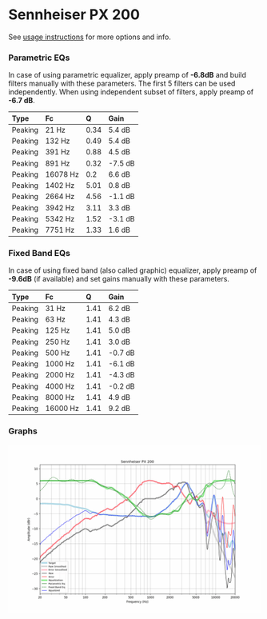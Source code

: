 # Sennheiser PX 200
See [usage instructions](https://github.com/jaakkopasanen/AutoEq#usage) for more options and info.

### Parametric EQs
In case of using parametric equalizer, apply preamp of **-6.8dB** and build filters manually
with these parameters. The first 5 filters can be used independently.
When using independent subset of filters, apply preamp of **-6.7 dB**.

| Type    | Fc       |    Q | Gain    |
|:--------|:---------|:-----|:--------|
| Peaking | 21 Hz    | 0.34 | 5.4 dB  |
| Peaking | 132 Hz   | 0.49 | 5.4 dB  |
| Peaking | 391 Hz   | 0.88 | 4.5 dB  |
| Peaking | 891 Hz   | 0.32 | -7.5 dB |
| Peaking | 16078 Hz | 0.2  | 6.6 dB  |
| Peaking | 1402 Hz  | 5.01 | 0.8 dB  |
| Peaking | 2664 Hz  | 4.56 | -1.1 dB |
| Peaking | 3942 Hz  | 3.11 | 3.3 dB  |
| Peaking | 5342 Hz  | 1.52 | -3.1 dB |
| Peaking | 7751 Hz  | 1.33 | 1.6 dB  |

### Fixed Band EQs
In case of using fixed band (also called graphic) equalizer, apply preamp of **-9.6dB**
(if available) and set gains manually with these parameters.

| Type    | Fc       |    Q | Gain    |
|:--------|:---------|:-----|:--------|
| Peaking | 31 Hz    | 1.41 | 6.2 dB  |
| Peaking | 63 Hz    | 1.41 | 4.3 dB  |
| Peaking | 125 Hz   | 1.41 | 5.0 dB  |
| Peaking | 250 Hz   | 1.41 | 3.0 dB  |
| Peaking | 500 Hz   | 1.41 | -0.7 dB |
| Peaking | 1000 Hz  | 1.41 | -6.1 dB |
| Peaking | 2000 Hz  | 1.41 | -4.3 dB |
| Peaking | 4000 Hz  | 1.41 | -0.2 dB |
| Peaking | 8000 Hz  | 1.41 | 4.9 dB  |
| Peaking | 16000 Hz | 1.41 | 9.2 dB  |

### Graphs
![](./Sennheiser%20PX%20200.png)